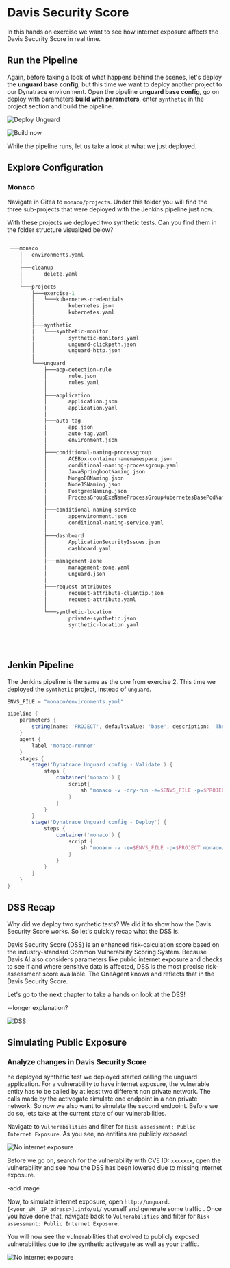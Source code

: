 # Davis Security Score

In this hands on exercise we want to see how internet exposure affects the Davis Security Score in real time. 

## Run the Pipeline
Again, before taking a look of what happens behind the scenes, let's deploy the **unguard base config**, but this time we want to deploy another project to our Dynatrace environment. Open the pipeline **unguard base config**, go on deploy with parameters **build with parameters**, enter `synthetic` in the project section and build the pipeline. 

![Deploy Unguard](../../assets/images/2-8-unguard-monaco.png)

![Build now](../../assets/images/2-9-synthetic-config.png)



While the pipeline runs, let us take a look at what we just deployed.


## Explore Configuration

### Monaco 

Navigate in Gitea to `monaco/projects`. Under this folder you will find the three sub-projects that were deployed with the Jenkins pipeline just now. 

With these projects we deployed two synthetic tests. Can you find them in the folder structure visualized below?


```groovy 

 ───monaco
    │   environments.yaml
    │   
    ├───cleanup
    │       delete.yaml
    │       
    └───projects
        ├───exercise-1
        │   └───kubernetes-credentials
        │           kubernetes.json
        │           kubernetes.yaml
        │           
        ├───synthetic
        │   └───synthetic-monitor
        │           synthetic-monitors.yaml
        │           unguard-clickpath.json
        │           unguard-http.json
        │           
        └───unguard
            ├───app-detection-rule
            │       rule.json
            │       rules.yaml
            │       
            ├───application
            │       application.json
            │       application.yaml
            │       
            ├───auto-tag
            │       app.json
            │       auto-tag.yaml
            │       environment.json
            │       
            ├───conditional-naming-processgroup
            │       ACEBox-containernamenamespace.json
            │       conditional-naming-processgroup.yaml
            │       JavaSpringbootNaming.json
            │       MongoDBNaming.json
            │       NodeJSNaming.json
            │       PostgresNaming.json
            │       ProcessGroupExeNameProcessGroupKubernetesBasePodName.json
            │       
            ├───conditional-naming-service
            │       appenvironment.json
            │       conditional-naming-service.yaml
            │       
            ├───dashboard
            │       ApplicationSecurityIssues.json
            │       dashboard.yaml
            │       
            ├───management-zone
            │       management-zone.yaml
            │       unguard.json
            │       
            ├───request-attributes
            │       request-attribute-clientip.json
            │       request-attribute.yaml
            │       
            └───synthetic-location
                    private-synthetic.json
                    synthetic-location.yaml
                    

            
```
## Jenkin Pipeline

The Jenkins pipeline is the same as the one from exercise 2. This time we deployed the `synthetic` project, instead of `unguard`.

```groovy
ENVS_FILE = "monaco/environments.yaml"

pipeline {
    parameters {
        string(name: 'PROJECT', defaultValue: 'base', description: 'The name of the monaco project to deploy.', trim: true)
    }
    agent {
        label 'monaco-runner'
    }
    stages {
        stage('Dynatrace Unguard config - Validate') {
            steps {
                container('monaco') {
                    script{
                        sh "monaco -v -dry-run -e=$ENVS_FILE -p=$PROJECT monaco/projects"
                    }
                }
            }
        }
        stage('Dynatrace Unguard config - Deploy') {
            steps {
                container('monaco') {
                    script {
                        sh "monaco -v -e=$ENVS_FILE -p=$PROJECT monaco/projects"
                    }
                }
            }
        }
    }
}
```



## DSS Recap
Why did we deploy two synthetic tests? We did it to show how the Davis Security Score works. So let's quickly recap what the DSS is.

Davis Security Score (DSS) is an enhanced risk-calculation score based on the industry-standard Common Vulnerability Scoring System. Because Davis AI also considers parameters like public internet exposure and checks to see if and where sensitive data is affected, DSS is the most precise risk-assessment score available.
The OneAgent knows and reflects that in the Davis Security Score.

Let's go to the next chapter to take a hands on look at the DSS!

--longer explanation?

![DSS](../../assets/images/4-1-DSS.png)



## Simulating Public Exposure

### Analyze changes in Davis Security Score

he deployed synthetic test we deployed started calling the unguard application. For a vulnerability to have internet exposure, the vulnerable entity has to be called by at least two different non private network. The calls made by the activegate simulate one endpoint in a non private network. So now we also want to simulate the second endpoint. Before we do so, lets take at the current state of our vulnerabilities.

Navigate to `Vulnerabilities` and filter for `Risk assessment: Public Internet Exposure`. As you see, no entities are publicly exposed.

![No internet exposure](../../assets/images/4-4-no-internet-exposure.png)

Before we go on, search for the vulnerability with CVE ID: `xxxxxxx`, open the vulnerability and see how the DSS has been lowered due to missing internet exposure.

-add image

Now, to simulate internet exposure, open `http://unguard.[<your_VM__IP_adress>].info/ui/` yourself and generate some traffic .
Once you have done that, navigate back to `Vulnerabilities` and filter for `Risk assessment: Public Internet Exposure`. 

You will now see the vulnerabilities that evolved to publicly exposed vulnerabilities due to the synthetic activegate as well as your traffic.

![No internet exposure](../../assets/images/4-5-internet-exposure.png)


